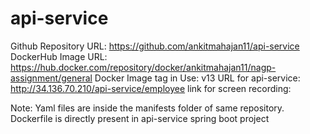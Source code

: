 # api-service
Github Repository URL: https://github.com/ankitmahajan11/api-service
DockerHub Image URL: https://hub.docker.com/repository/docker/ankitmahajan11/nagp-assignment/general
Docker Image tag in Use: v13
URL for api-service: http://34.136.70.210/api-service/employee
link for screen recording: 

Note: Yaml files are inside the manifests folder of same repository.
Dockerfile is directly present in api-service spring boot project

